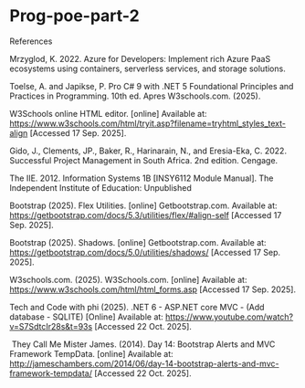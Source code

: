 # Prog-poe-part-2
References


Mrzyglod, K. 2022. Azure for Developers: Implement rich Azure PaaS ecosystems using containers, serverless services, and storage solutions. 

Toelse, A. and Japikse, P. Pro C# 9 with .NET 5 Foundational Principles and Practices in Programming. 10th ed. Apres W3schools.com. (2025). 

W3Schools online HTML editor. [online] Available at: https://www.w3schools.com/html/tryit.asp?filename=tryhtml_styles_text-align [Accessed 17 Sep. 2025].

Gido, J., Clements, JP., Baker, R., Harinarain, N., and Eresia-Eka, C. 2022. Successful Project Management in South Africa. 2nd edition. Cengage.

The IIE. 2012. Information Systems 1B [INSY6112 Module Manual]. The Independent Institute of Education: Unpublished

Bootstrap (2025). Flex Utilities. [online] Getbootstrap.com. Available at: https://getbootstrap.com/docs/5.3/utilities/flex/#align-self [Accessed 17 Sep. 2025].

Bootstrap (2025). Shadows. [online] Getbootstrap.com. Available at: https://getbootstrap.com/docs/5.0/utilities/shadows/ [Accessed 17 Sep. 2025].

W3schools.com. (2025). W3Schools.com. [online] Available at: https://www.w3schools.com/html/html_forms.asp [Accessed 17 Sep. 2025].

Tech and Code with phi (2025). .NET 6 - ASP.NET core MVC - (Add database - SQLITE) [Online] Available at: https://www.youtube.com/watch?v=S7SdtcIr28s&t=93s [Accessed 22 Oct. 2025]. 

‌ They Call Me Mister James. (2014). Day 14: Bootstrap Alerts and MVC Framework TempData. [online] Available at: http://jameschambers.com/2014/06/day-14-bootstrap-alerts-and-mvc-framework-tempdata/ [Accessed 22 Oct. 2025]. 
